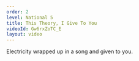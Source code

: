 ```yaml
---
order: 2
level: National 5
title: This Theory, I Give To You
videoId: Gw6rxZoTC_E
layout: video
---
```


Electricity wrapped up in a song and given to you.
